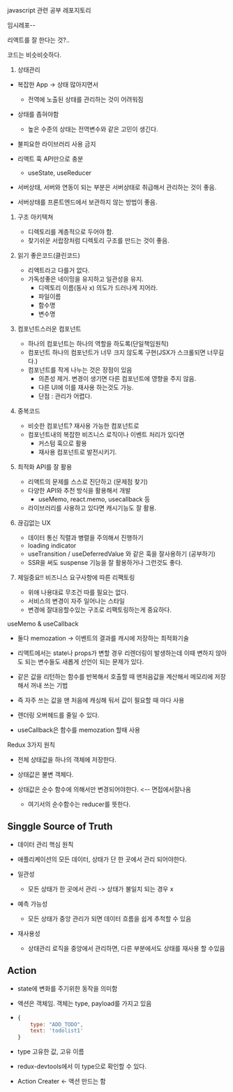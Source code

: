 javascript 관련 공부 레포지토리

임시레포--

리액트를 잘 한다는 것?..

코드는 비슷비슷하다.

1. 상태관리
- 복잡한 App → 상태 많아지면서
  
  - 전역에 노출된 상태를 관리하는 것이 어려워짐

- 상태를 좁혀야함
  
  - 높은 수준의 상태는 전역변수와 같은 고민이 생긴다.

- 불피요한 라이브러리 사용 금지

- 리액트 훅 API만으로 충분
  
  - useState, useReducer

- 서버상태, 서버와 연동이 되는 부분은 서버상태로 취급해서 관리하는 것이 좋음.

- 서버상태를 프론트엔드에서 보관하지 않는 방법이 좋음.
1. 구조 아키텍쳐
   
   - 디렉토리를 계층적으로 두어야 함.
   - 찾기쉬운 서랍장처럼 디렉토리 구조를 만드는 것이 좋음.

2. 읽기 좋은코드(클린코드)
   
   - 리액트라고 다를거 없다.
   - 가독성좋은 네이밍을 유지하고 일관성을 유지.
     - 디렉토리 이름(동사 x) 의도가 드러나게 지어라.
     - 파일이름
     - 함수명
     - 변수명

3. 컴포넌트스러운 컴포넌트
   
   - 하나의 컴포넌트는 하나의 역할을 하도록(단일책임원칙)
   - 컴포넌트 하나의 컴포넌트가 너무 크지 않도록 구현(JSX가 스크롤되면 너무길다.)
   - 컴포넌트를 작게 나누는 것은 장점이 있음
     - 의존성 제거. 변경이 생기면 다른 컴포넌트에 영향을 주지 않음.
     - 다른 UI에 이를 재사용 하는것도 가능.
     - 단점 : 관리가 어렵다.

4. 중복코드
   
   - 비슷한 컴포넌트? 재사용 가능한 컴포넌트로
   - 컴포넌트내의 복잡한 비즈니스 로직이나 이벤트 처리가 있다면
     - 커스텀 훅으로 활용
     - 재사용 컴포넌트로 발전시키기.

5. 최적화 API를 잘 활용
   
   - 리액트의 문제를 스스로 진단하고 (문제점 찾기)
   - 다양한 API와 추천 방식을 활용해서 개발
     - useMemo, react.memo, usecallback 등
   - 라이브러리를 사용하고 있다면 캐시기능도 잘 활용.

6. 끊김없는 UX
   
   - 데이터 통신 직렬과 병렬을 주의해서 진행하기
   - loading indicator
   - useTransition / useDeferredValue 와 같은 훅을 잘사용하기 (공부하기)
   - SSR을 써도 suspense 기능을 잘 활용하거나 그런것도 좋다.

7. 제일중요!! 비즈니스 요구사항에 따른 리팩토링
   
   - 위애 나용대료 무조건 따를 필요는 없다.
   - 서비스의 변경이 자주 일어나는 스타일
   - 변경에 잘대응할수있는 구조로 리팩토링하는게 중요하다.

useMemo & useCallback

- 둘다 memozation -> 이벤트의 결과를 캐시에 저장하는 최적화기술

- 리액트에서는 state나 props가 변할 경우 리렌더링이 발생하는데 이때 변하지 않아도 되는 변수들도 새롭게 선언이 되는 문제가 있다.

- 같은 값을 리턴하는 함수를 반복해서 호출할 때 맨처음값을 계산해서 메모리에 저장해서 꺼내 쓰는 기법

- 즉 자주 쓰는 값을 맨 처음에 캐싱해 둬서 값이 필요할 때 마다 사용

- 렌더링 오버헤드를 줄일 수 있다.

- useCallback은 함수를 memozation 할때 사용



Redux 3가지 원칙

- 전체 상태값을 하나의 객체에 저장한다.

- 상태값은 불변 객체다.

- 상태값은 순수 함수에 의해서만 변경되어야한다. <-- 면접에서잘나옴
  
  - 여기서의 순수함수는 reducer를 뜻한다.

## Singgle Source of Truth

- 데이터 관리 핵심 원칙

- 애플리케이션의 모든 데이터, 상태가 단 한 곳에서 관리 되어야한다.

- 일관성
  
  - 모든 상태가 한 곳에서 관리 -> 상태가 불일치 되는 경우 x

- 예측 가능성
  
  - 모든 상태가 중앙 관리가 되면 데이터 흐름을 쉽게 추척할 수 있음

- 재사용성
  
  - 상태관리 로직을 중앙에서 관리하면, 다른 부분에서도 상태를 재사용 할 수있음

## Action

- state에 변화를 주기위한 동작을 의미함

- 액션은 객체임. 객체는 type, payload를 가지고 있음

- ```javascript
  {
      type: "ADD_TODO",
      text: 'todolist1'
  }
  ```

- type 고유한 값, 고유 이름

- redux-devtools에서 이 type으로 확인할 수 있다.

- Action Creater <- 액션 만드는 함
